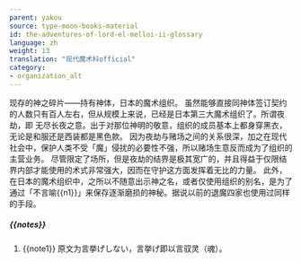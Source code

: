 ```yaml
---
parent: yakou
source: type-moon-books-material
id: the-adventures-of-lord-el-melloi-ii-glossary
language: zh
weight: 13
translation: "现代魔术科official"
category:
- organization_alt
---
```


现存的神之碎片——持有神体，日本的魔术组织。
虽然能够直接同神体签订契约的人数只有百人左右，但从规模上来说，已经是日本第三大魔术组织了。所谓夜劫，即
无尽长夜之意。出于对那位神明的敬意，组织的成员基本上都身穿黑衣，无论是和服还是西装都是黑色款。
因为夜劫与赌场之间的关系很深，加之在现代社会中，保护人类不受「魔」侵扰的必要性不强，所以赌场生意反而成为了组织的主营业务。
尽管限定了场所，但是夜劫的结界是极其宽广的，并且得益于仅限结界内部才能使用的术式非常强大，因而在守护这方面发挥着无比的力量。
此外，在日本的魔术组织中，之所以不随意出示神之名，或者仅使用组织的别名，是为了通过「不言喻{{n1}}」来保存逐渐磨损的神秘。据说以前的退魔四家也使用过同样的手段。

##### {{notes}}

1. {{note1}} 原文为言挙げしない，言挙げ即以言驭灵（魂）。
